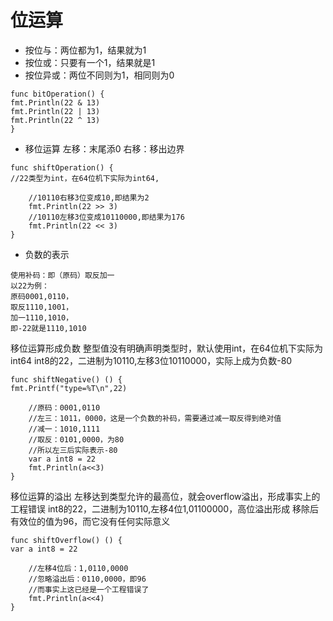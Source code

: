 # 位运算
*  按位与：两位都为1，结果就为1
*  按位或：只要有一个1，结果就是1
*  按位异或：两位不同则为1，相同则为0
```
func bitOperation() {
fmt.Println(22 & 13)
fmt.Println(22 | 13)
fmt.Println(22 ^ 13)
}
```

*  移位运算
左移：末尾添0
右移：移出边界
```
func shiftOperation() {
//22类型为int，在64位机下实际为int64,

    //10110右移3位变成10,即结果为2
    fmt.Println(22 >> 3)
    //10110左移3位变成10110000,即结果为176
    fmt.Println(22 << 3)
}
```

*  负数的表示
```
使用补码：即（原码）取反加一
以22为例：
原码0001,0110，
取反1110,1001，
加一1110,1010，
即-22就是1110,1010
```
移位运算形成负数
整型值没有明确声明类型时，默认使用int，在64位机下实际为int64
int8的22，二进制为10110,左移3位10110000，实际上成为负数-80

```
func shiftNegative() () {
fmt.Printf("type=%T\n",22)

    //原码：0001,0110
    //左三：1011，0000，这是一个负数的补码，需要通过减一取反得到绝对值
    //减一：1010,1111
    //取反：0101,0000，为80
    //所以左三后实际表示-80
    var a int8 = 22
    fmt.Println(a<<3)
}
```

移位运算的溢出
左移达到类型允许的最高位，就会overflow溢出，形成事实上的工程错误
int8的22，二进制为10110,左移4位1,01100000，高位溢出形成
移除后有效位的值为96，而它没有任何实际意义
```
func shiftOverflow() () {
var a int8 = 22

    //左移4位后：1,0110,0000
    //忽略溢出后：0110,0000，即96
    //而事实上这已经是一个工程错误了
    fmt.Println(a<<4)
}
```